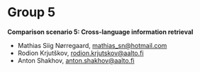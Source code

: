Group 5
===========
**Comparison scenario 5: Cross-language information retrieval**

- Mathias Siig Nørregaard, mathias_sn@hotmail.com
- Rodion Krjutškov, rodion.krjutskov@aalto.fi
- Anton Shakhov, anton.shakhov@aalto.fi
